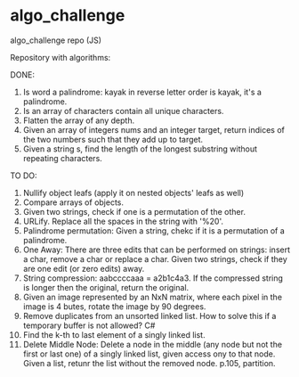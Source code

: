 # algo_challenge
algo_challenge repo (JS)


Repository with algorithms:

DONE:
1. Is word a palindrome: kayak in reverse letter order is kayak, it's a palindrome.
2. Is an array of characters contain all unique characters.
3. Flatten the array of any depth.
4. Given an array of integers nums and an integer target, return indices of the two numbers such that they add up to target.
5. Given a string s, find the length of the longest substring without repeating characters.

TO DO:
1. Nullify object leafs (apply it on nested objects' leafs as well)
2. Compare arrays of objects.
3. Given two strings, check if one is a permutation of the other.
4. URLify. Replace all the spaces in the string with '%20'.
5. Palindrome permutation: Given a string, chekc if it is a permutation of a palindrome.
6. One Away: There are three edits that can be performed on strings: insert a char, remove a char or replace a char. Given two strings, check if they are one edit (or zero edits) away.
7. String compression: aabccccaaa = a2b1c4a3. If the compressed string is longer then the original, return the original.
8. Given an image represented by an NxN matrix, where each pixel in the image is 4 butes, rotate the image by 90 degrees.
9. Remove duplicates from an unsorted linked list. How to solve this if a temporary buffer is not allowed? C#
10. Find the k-th to last element of a singly linked list.
11. Delete Middle Node: Delete a node in the middle (any node but not the first or last one) of a singly linked list, given access ony to that node. Given a list, retunr the list without the removed node.
p.105, partition.
